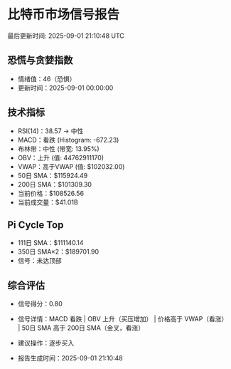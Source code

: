 # 比特币市场信号报告

最后更新时间: 2025-09-01 21:10:48 UTC

## 恐慌与贪婪指数
- 情绪值：46（恐惧）
- 更新时间：2025-09-01 00:00:00

## 技术指标
- RSI(14)：38.57 → 中性
- MACD：看跌 (Histogram: -672.23)
- 布林带：中性 (带宽: 13.95%)
- OBV：上升 (值: 44762911170)
- VWAP：高于VWAP (值: $102032.00)
- 50日 SMA：$115924.49
- 200日 SMA：$101309.30
- 当前价格：$108526.56
- 当前成交量：$41.01B

## Pi Cycle Top
- 111日 SMA：$111140.14
- 350日 SMA×2：$189701.90
- 信号：未达顶部

## 综合评估
- 信号得分：0.80
- 信号详情：MACD 看跌 | OBV 上升（买压增加） | 价格高于 VWAP（看涨） | 50日 SMA 高于 200日 SMA（金叉，看涨）
- 建议操作：逐步买入

- 报告生成时间：2025-09-01 21:10:48